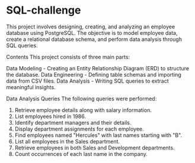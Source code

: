 # SQL-challenge
This project involves designing, creating, and analyzing an employee database using PostgreSQL. The objective is to model employee data, create a relational database schema, and perform data analysis through SQL queries.

Contents
This project consists of three main parts:

Data Modeling - Creating an Entity Relationship Diagram (ERD) to structure the database.
Data Engineering - Defining table schemas and importing data from CSV files.
Data Analysis - Writing SQL queries to extract meaningful insights.

Data Analysis Queries
The following queries were performed:

1. Retrieve employee details along with salary information.
2. List employees hired in 1986.
3. Identify department managers and their details.
4. Display department assignments for each employee.
5. Find employees named "Hercules" with last names starting with "B".
6. List all employees in the Sales department.
7. Retrieve employees in both Sales and Development departments.
8. Count occurrences of each last name in the company.
